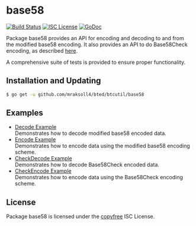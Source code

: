 base58
==========

[![Build Status](http://img.shields.io/travis/btcsuite/btcutil.svg)](https://travis-ci.org/btcsuite/btcutil)
[![ISC License](http://img.shields.io/badge/license-ISC-blue.svg)](http://copyfree.org)
[![GoDoc](https://img.shields.io/badge/godoc-reference-blue.svg)](http://godoc.org/github.com/btcsuite/btcd/btcutil/base58)

Package base58 provides an API for encoding and decoding to and from the
modified base58 encoding.  It also provides an API to do Base58Check encoding,
as described [here](https://en.bitcoin.it/wiki/Base58Check_encoding).

A comprehensive suite of tests is provided to ensure proper functionality.

## Installation and Updating

```bash
$ go get -u github.com/mraksoll4/bted/btcutil/base58
```

## Examples

* [Decode Example](http://godoc.org/github.com/btcsuite/btcd/btcutil/base58#example-Decode)  
  Demonstrates how to decode modified base58 encoded data.
* [Encode Example](http://godoc.org/github.com/btcsuite/btcd/btcutil/base58#example-Encode)  
  Demonstrates how to encode data using the modified base58 encoding scheme.
* [CheckDecode Example](http://godoc.org/github.com/btcsuite/btcd/btcutil/base58#example-CheckDecode)  
  Demonstrates how to decode Base58Check encoded data.
* [CheckEncode Example](http://godoc.org/github.com/btcsuite/btcd/btcutil/base58#example-CheckEncode)  
  Demonstrates how to encode data using the Base58Check encoding scheme.

## License

Package base58 is licensed under the [copyfree](http://copyfree.org) ISC
License.
